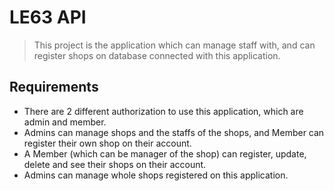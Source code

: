 # LE63 API
> This project is the application which can manage staff with, and can register shops on database connected with this application.

## Requirements
- There are 2 different authorization to use this application, which are admin and member. 
- Admins can manage shops and the staffs of the shops, and Member can register their own shop on their account.
- A Member (which can be manager of the shop) can register, update, delete and see their shops on their account.
- Admins can manage whole shops registered on this application.